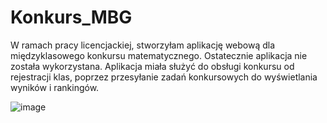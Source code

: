 # Konkurs_MBG

W ramach pracy licencjackiej, stworzyłam aplikację webową dla międzyklasowego konkursu matematycznego. Ostatecznie aplikacja nie została wykorzystana.
Aplikacja miała służyć do obsługi konkursu od rejestracji klas, poprzez przesyłanie zadań konkursowych do wyświetlania wyników i rankingów.

![image](https://github.com/Agat01/Konkurs_MBG/assets/123018088/0970796e-95f4-4e0b-a768-53472e8972b0)
